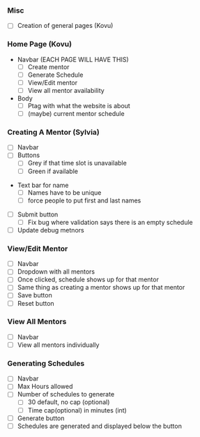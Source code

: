 ### Misc
- [ ] Creation of general pages (Kovu)
### Home Page (Kovu)
- Navbar (EACH PAGE WILL HAVE THIS)
    - [ ] Create mentor
    - [ ] Generate Schedule
    - [ ] View/Edit mentor
    - [ ] View all mentor availability
- Body
    - [ ] Ptag with what the website is about
    - [ ] (maybe) current mentor schedule
### Creating A Mentor (Sylvia)
- [ ] Navbar
- [ ] Buttons
    - [ ] Grey if that time slot is unavailable
    - [ ] Green if available
- Text bar for name
    - [ ] Names have to be unique 
    - [ ] force people to put first and last names
- [ ] Submit button
    - [ ] Fix bug where validation says there is an empty schedule
- [ ] Update debug metnors
### View/Edit  Mentor
- [ ] Navbar
- [ ] Dropdown with all mentors
- [ ] Once clicked, schedule shows up for that mentor
- [ ] Same thing as creating a mentor shows up for that mentor
- [ ] Save button
- [ ] Reset button
### View All Mentors
- [ ] Navbar
- [ ] View all mentors individually
### Generating Schedules
- [ ] Navbar
- [ ] Max Hours allowed
- [ ] Number of schedules to generate
    - [ ] 30 default, no cap (optional)
    - [ ] Time cap(optional) in minutes (int)
- [ ] Generate button
- [ ] Schedules are generated and displayed below the button
